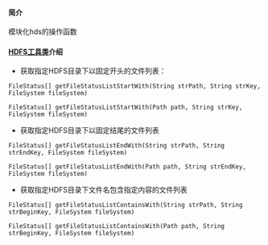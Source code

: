 #### 简介
模块化hds的操作函数

#### [HDFS工具类][1]介绍
* 获取指定HDFS目录下以固定开头的文件列表：
```
FileStatus[] getFileStatusListStartWith(String strPath, String strKey, FileSystem fileSystem)

FileStatus[] getFileStatusListStartWith(Path path, String strKey, FileSystem fileSystem)
```

* 获取指定HDFS目录下以固定结尾的文件列表
```
FileStatus[] getFileStatusListEndWith(String strPath, String strEndKey, FileSystem fileSystem)

FileStatus[] getFileStatusListEndWith(Path path, String strEndKey, FileSystem fileSystem)
```

* 获取指定HDFS目录下文件名包含指定内容的文件列表
```
FileStatus[] getFileStatusListContainsWith(String strPath, String strBeginKey, FileSystem fileSystem)

FileStatus[] getFileStatusListContainsWith(Path path, String strBeginKey, FileSystem fileSystem)

```

[1]:./src/main/java/cn/com/zhangdi/utils/service/impl/HDFSUtils.java